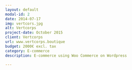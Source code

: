 ```yaml
---
layout: default
modal-id: 2
date: 2014-07-17
img: vertcors.jpg
alt: Vertcorps
project-date: October 2015
client: Vertcorps
url: www.vertcorps.boutique
budget: 2000€ excl. tax
category: E-commerce
description: E-commerce using Woo Commerce on Wordpress

---
```

